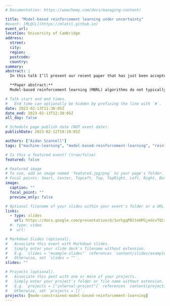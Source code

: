 ```yaml
---
# Documentation: https://wowchemy.com/docs/managing-content/

title: "Model-based reinforcement learning under uncertainty"
#event: [ML@CL](https://mlatcl.github.io)
event_url:
location: University of Cambridge
address: 
  street:
  city:
  region:
  postcode:
  country:
summary:
abstract: |
  In this talk I’ll present our recent paper that has just been accepted into AISTATS 2023, titled [Mode-Constrained Model-Based Reinforcement Learning via Gaussian Processes](./publication/mode-constrained-mbrl). I’ll then present some of my ongoing research in the area of model-based reinforcement learning under uncertainty.

  **Paper abstract:**
  Model-based reinforcement learning (MBRL) algorithms do not typically consider environments – subject to multiple dynamics modes – where it is beneficial to avoid inoperable or undesirable dynamics modes. We present a MBRL algorithm that avoids entering such inoperable or undesirable dynamics modes, by constraining the controlled system to remain in a single dynamics mode with high probability. This is a particularly difficult problem because the mode constraint is unknown a priori. We propose to jointly infer the mode constraint, along with the underlying dynamics modes. Importantly, our method infers latent structure that our planning scheme leverages to 1) enforce the mode constraint with high probability, and to 2) escape the local optima induced by the mode constraint by targeting exploration where the mode constraint's epistemic uncertainty is high. We validate our method by showing that it can navigate a simulated quadcopter – subject to a turbulent dynamics mode – to a target state, whilst remaining in the desired dynamics mode with high probability.

# Talk start and end times.
#   End time can optionally be hidden by prefixing the line with `#`.
date: 2023-02-13T11:30:05Z
date_end: 2023-02-13T12:30:05Z
all_day: false

# Schedule page publish date (NOT event date).
publishDate: 2023-02-12T19:10:05Z

authors: ["Aidan Scannell"]
tags: ["machine-learning", "model-based-reinforcement-learning", "reinforcement-learning", "gaussian-processes", "bayesian-inference", "probabilistic-modelling", "talk"]

# Is this a featured event? (true/false)
featured: false

# Featured image
# To use, add an image named `featured.jpg/png` to your page's folder. 
# Focal points: Smart, Center, TopLeft, Top, TopRight, Left, Right, BottomLeft, Bottom, BottomRight.
image:
  caption: ""
  focal_point: ""
  preview_only: false

# Optional filename of your slides within your event's folder or a URL.
links:
  - type: slides
    url: https://docs.google.com/presentation/d/1orhgqPB1teHPGjedzvTQCrlIaRzfkGBiDYsNjOc5LQ8/edit?usp=sharing
  #- type: video
  #  url: 

# Markdown Slides (optional).
#   Associate this event with Markdown slides.
#   Simply enter your slide deck's filename without extension.
#   E.g. `slides = "example-slides"` references `content/slides/example-slides.md`.
#   Otherwise, set `slides = ""`.
slides: ""

# Projects (optional).
#   Associate this post with one or more of your projects.
#   Simply enter your project's folder or file name without extension.
#   E.g. `projects = ["internal-project"]` references `content/project/deep-learning/index.md`.
#   Otherwise, set `projects = []`.
projects: [mode-constrained-model-based-reinforcement-learning]
---
```

